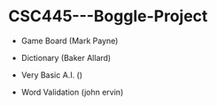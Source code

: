 # CSC445---Boggle-Project

- Game Board (Mark Payne)


- Dictionary (Baker Allard)


- Very Basic A.I. ()


- Word Validation (john ervin)
